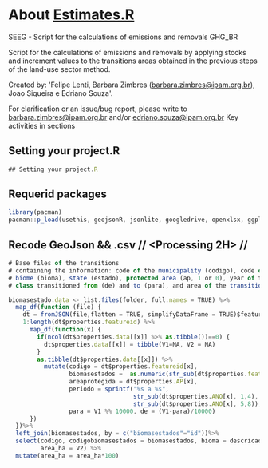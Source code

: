 # About [Estimates.R](https://github.com/souza-eab/SEEG_BR/blob/main/2._Estimates/Estimates_v0.R)
SEEG - Script for the calculations of emissions and removals GHG_BR

Script for the calculations of emissions and removals by applying stocks and increment values to the transitions areas obtained in the previous steps of the land-use sector method.

Created by: 'Felipe Lenti, Barbara Zimbres (barbara.zimbres@ipam.org.br), Joao Siqueira e Edriano Souza'.

For clarification or an issue/bug report, please write to barbara.zimbres@ipam.org.br and/or edriano.souza@ipam.org.br
Key activities in sections

## Setting your project.R 
```javascript
## Setting your project.R 
```

## Requerid packages
```javascript
library(pacman)
pacman::p_load(usethis, geojsonR, jsonlite, googledrive, openxlsx, ggplot2, tidyverse, tidyr, dplyr, rlang)
``` 
## Recode GeoJson && .csv // <Processing 2H> //
```javascript
# Base files of the transitions
# containing the information: code of the municipality (codigo), code of the biome/state (codigobiomasestados),
# biome (bioma), state (estado), protected area (ap, 1 or 0), year of the transition (periodo),
# class transitioned from (de) and to (para), and area of the transition (area_ha, in hectares)

biomasestado.data <- list.files(folder, full.names = TRUE) %>%
  map_df(function (file) {
    dt = fromJSON(file,flatten = TRUE, simplifyDataFrame = TRUE)$features
    1:length(dt$properties.featureid) %>% 
      map_df(function(x) {
        if(ncol(dt$properties.data[[x]] %>% as.tibble())==0) {
          dt$properties.data[[x]] = tibble(V1=NA, V2 = NA)
        }
        as.tibble(dt$properties.data[[x]]) %>%
          mutate(codigo = dt$properties.featureid[x],
                 biomasestados =  as.numeric(str_sub(dt$properties.featureid[x],1,3)),
                 areaprotegida = dt$properties.AP[x],
                 periodo = sprintf("%s a %s", 
                                   str_sub(dt$properties.ANO[x], 1,4), 
                                   str_sub(dt$properties.ANO[x], 5,8)),
                 para = V1 %% 10000, de = (V1-para)/10000)
      })
  })%>% 
  left_join(biomasestados, by = c("biomasestados"="id"))%>%
  select(codigo, codigobiomasestados = biomasestados, bioma = descricaobiomas, estado = descricaoestados, ap=areaprotegida, periodo, de, para, 
         area_ha = V2) %>%
  mutate(area_ha = area_ha*100)
```
